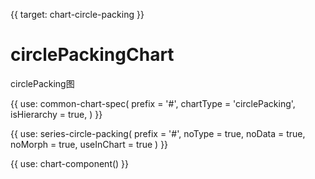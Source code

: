 {{ target: chart-circle-packing }}

# circlePackingChart

circlePacking图

{{ use: common-chart-spec(
    prefix = '#',
    chartType = 'circlePacking',
   isHierarchy = true,
) }}

{{ use: series-circle-packing(
  prefix = '#',
  noType = true,
  noData = true,
  noMorph = true,
  useInChart = true
) }}

{{ use: chart-component() }}
